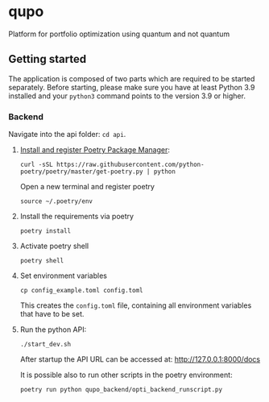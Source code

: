 # qupo

Platform for portfolio optimization using quantum and not quantum

## Getting started

The application is composed of two parts which are required to be started separately. Before starting, please make sure you have at least Python 3.9 installed and your `python3` command points to the version 3.9 or higher.

### Backend

Navigate into the api folder: `cd api`.

1. [Install and register Poetry Package Manager](https://python-poetry.org/docs/#installation):

   ```(bash)
   curl -sSL https://raw.githubusercontent.com/python-poetry/poetry/master/get-poetry.py | python
   ```

   Open a new terminal and register poetry

   ```(bash)
   source ~/.poetry/env
   ```

1. Install the requirements via poetry

   ```(bash)
   poetry install
   ```

1. Activate poetry shell

   ```(bash)
   poetry shell
   ```

1. Set environment variables

   ```(bash)
   cp config_example.toml config.toml
   ```

   This creates the `config.toml` file, containing all environment variables that have to be set.

1. Run the python API:

   ```(bash)
   ./start_dev.sh
   ```

   After startup the API URL can be accessed at: <http://127.0.0.1:8000/docs>

   It is possible also to run other scripts in the poetry environment:

   ```(bash)
   poetry run python qupo_backend/opti_backend_runscript.py
   ```
